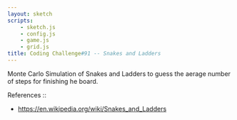 ```yaml
---
layout: sketch
scripts: 
    - sketch.js
    - config.js
    - game.js
    - grid.js
title: Coding Challenge#91 -- Snakes and Ladders
---
```


Monte Carlo Simulation of Snakes and Ladders to guess the aerage number of steps for finishing he board.

References ::
* <https://en.wikipedia.org/wiki/Snakes_and_Ladders>


